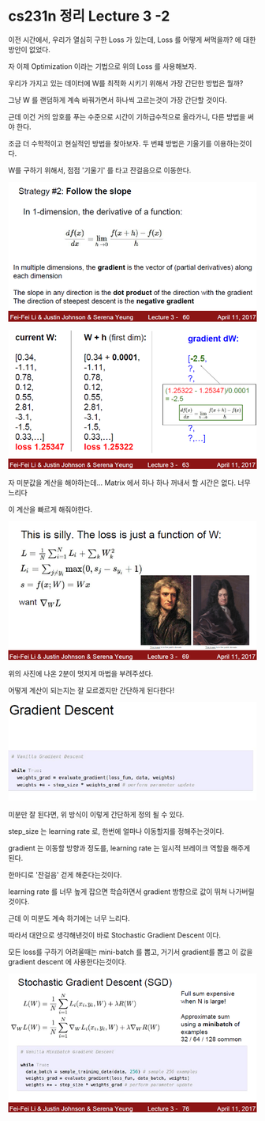 # cs231n 정리 Lecture 3 -2

이전 시간에서, 우리가 열심히 구한 Loss 가 있는데, Loss 를 어떻게 써먹을까? 에 대한 방안이 없었다.

자 이제 Optimization 이라는 기법으로 위의 Loss 를 사용해보자.



우리가 가지고 있는 데이터에 W를 최적화 시키기 위해서 가장 간단한 방법은 뭘까?

그냥 W 를 랜덤하게 계속 바꿔가면서 하나씩 고르는것이 가장 간단할 것이다.

근데 이건 거의 암호를 푸는 수준으로 시간이 기하급수적으로 올라가니, 다른 방법을 써야 한다.



조금 더 수학적이고 현실적인 방법을 찾아보자. 두 번쨰 방법은 기울기를 이용하는것이다.

W를 구하기 위해서, 점점 '기울기' 를 타고 잔걸음으로 이동한다.

![1550938537279](../images/1550938537279.png)

![1550938868001](../images/1550938868001.png)

자 미분값을 계산을 해야하는데... Matrix 에서 하나 하나 꺼내서 할 시간은 없다. 너무 느리다

이 계산을 빠르게 해줘야한다.

![1550938956669](../images/1550938956669.png)

위의 사진에 나온 2분이 멋지게 마법을 부려주셨다.

어떻게 계산이 되는지는 잘 모르겠지만 간단하게 된다한다!



![1550939157239](../images/1550939157239.png)

미분만 잘 된다면, 위 방식이 이렇게 간단하게 정의 될 수 있다.

step_size 는 learning rate 로, 한번에 얼마나 이동할지를 정해주는것이다.

gradient 는 이동할 방향과 정도를, learning rate 는 일시적 브레이크 역할을 해주게 된다.

한마디로 '잔걸음' 걷게 해준다는것이다.

learning rate 를 너무 높게 잡으면 학습하면서 gradient 방향으로 값이 뛰쳐 나가버릴것이다.



근데 이 미분도 계속 하기에는 너무 느리다.

따라서 대안으로 생각해낸것이 바로 Stochastic Gradient Descent 이다.

모든 loss를 구하기 어려울때는 mini-batch 를 뽑고, 거기서 gradient를 뽑고 이 값을 gradient descent 에 사용한다는것이다.

![1550939544225](../images/1550939544225.png)